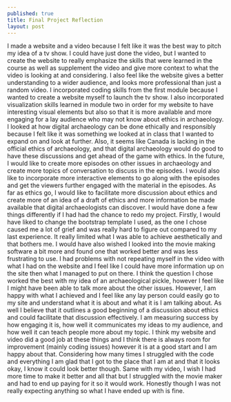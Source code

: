 ```yaml
---
published: true
title: Final Project Reflection
layout: post
---
```

I made a website and a video because I felt like it was the best way to pitch my idea of a tv show. I could have just done the video, but I wanted to create the website to really emphasize the skills that were learned in the course as well as supplement the video and give more context to what the video is looking at and considering. I also feel like the website gives a better understanding to a wider audience, and looks more professional than just a random video. I incorporated coding skills from the first module because I wanted to create a website myself to launch the tv show. I also incorporated visualization skills learned in module two in order for my website to have interesting visual elements but also so that it is more available and more engaging for a lay audience who may not know about ethics in archaeology. I looked at how digital archaeology can be done ethically and responsibly because I felt like it was something we looked at in class that I wanted to expand on and look at further. Also, it seems like Canada is lacking in the official ethics of archaeology, and that digital archaeology would do good to have these discussions and get ahead of the game with ethics. In the future, I would like to create more episodes on other issues in archaeology and create more topics of conversation to discuss in the episodes. I would also like to incorporate more interactive elements to go along with the episodes and get the viewers further engaged with the material in the episodes. As far as ethics go, I would like to facilitate more discussion about ethics and create more of an idea of a draft of ethics and more information be made available that digital archaeologists can discover. 
I would have done a few things differently if I had had the chance to redo my project. Firstly, I would have liked to change the bootstrap template I used, as the one I chose caused me a lot of grief and was really hard to figure out compared to my last experience. It really limited what I was able to achieve aesthetically and that bothers me. I would have also wished I looked into the movie making software a bit more and found one that worked better and was less frustrating to use. I had problems with not repeating myself in the video with what I had on the website and I feel like I could have more information up on the site then what I managed to put on there. I think the question I chose worked the best with my idea of an archaeological pickle, however I feel like I might have been able to talk more about the other issues. However, I am happy with what I achieved and I feel like any lay person could easily go to my site and understand what it is about and what it is I am talking about. As well I believe that it outlines a good beginning of a discussion about ethics and could facilitate that discussion effectively. I am measuring success by how engaging it is, how well it communicates my ideas to my audience, and how well it can teach people more about my topic. I think my website and video did a good job at these things and I think there is always room for improvement (mainly coding issues) however it is at a good start and I am happy about that. Considering how many times I struggled with the code and everything I am glad that I got to the place that I am at and that it looks okay, I know it could look better though. Same with my video, I wish I had more time to make it better and all that but I struggled with the movie maker and had to end up paying for it so it would work. Honestly though I was not really expecting anything so what I have ended up with is fine.
